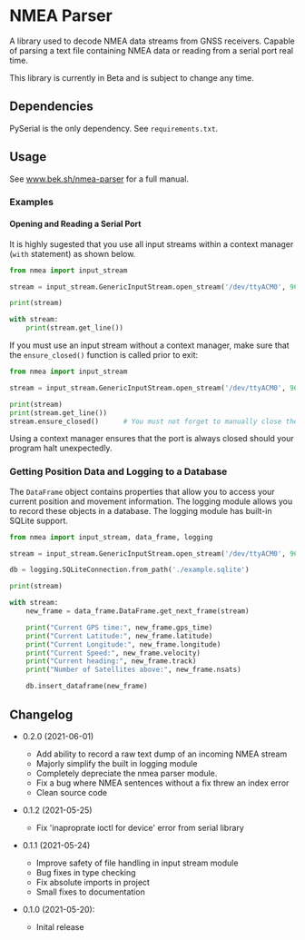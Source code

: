 # NMEA Parser

A library used to decode NMEA data streams from GNSS receivers. Capable of parsing a text file
containing NMEA data or reading from a serial port real time.

This library is currently in Beta and is subject to change any time.

## Dependencies

PySerial is the only dependency. See `requirements.txt`.

## Usage

See www.bek.sh/nmea-parser for a full manual.

### Examples

#### Opening and Reading a Serial Port

It is highly sugested that you use all input streams within a context manager (`with` statement) as shown below.

```python
from nmea import input_stream

stream = input_stream.GenericInputStream.open_stream('/dev/ttyACM0', 9600)

print(stream)

with stream:
    print(stream.get_line())
```

If you must use an input stream without a context manager, make sure that the `ensure_closed()` function
is called prior to exit:

```python
from nmea import input_stream

stream = input_stream.GenericInputStream.open_stream('/dev/ttyACM0', 9600)

print(stream)
print(stream.get_line())
stream.ensure_closed()      # You must not forget to manually close the stream.
```

Using a context manager ensures that the port is always closed should your program halt unexpectedly.

### Getting Position Data and Logging to a Database

The `DataFrame` object contains properties that allow you to access your current position and movement
information. The logging module allows you to record these objects in a database. The logging module
has built-in SQLite support.

```python
from nmea import input_stream, data_frame, logging

stream = input_stream.GenericInputStream.open_stream('/dev/ttyACM0', 9600)

db = logging.SQLiteConnection.from_path('./example.sqlite')

print(stream)

with stream:
    new_frame = data_frame.DataFrame.get_next_frame(stream)

    print("Current GPS time:", new_frame.gps_time)
    print("Current Latitude:", new_frame.latitude)
    print("Current Longitude:", new_frame.longitude)
    print("Current Speed:", new_frame.velocity)
    print("Current heading:", new_frame.track)
    print("Number of Satellites above:", new_frame.nsats)

    db.insert_dataframe(new_frame)
```

## Changelog

* 0.2.0 (2021-06-01)
	- Add ability to record a raw text dump of an incoming NMEA stream
	- Majorly simplify the built in logging module
	- Completely depreciate the nmea parser module.
	- Fix a bug where NMEA sentences without a fix threw an index error
	- Clean source code

* 0.1.2 (2021-05-25)
	- Fix 'inaproprate ioctl for device' error from serial library

* 0.1.1 (2021-05-24)
	- Improve safety of file handling in input stream module
	- Bug fixes in type checking
	- Fix absolute imports in project
	- Small fixes to documentation

* 0.1.0 (2021-05-20):
    - Inital release
